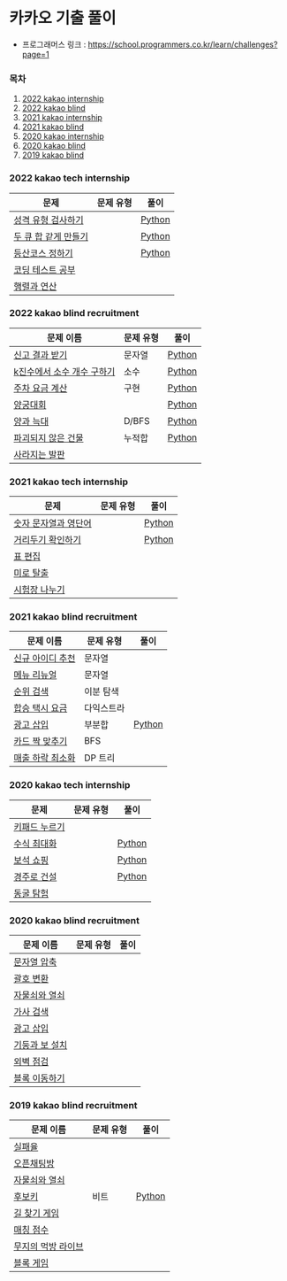 # 카카오 기출 풀이

- 프로그래머스 링크 : https://school.programmers.co.kr/learn/challenges?page=1

### 목차

1. [2022 kakao internship](#2022-kakao-tech-internship)
2. [2022 kakao blind](#2022-kakao-blind-recruitment)
3. [2021 kakao internship](#2021-kakao-tech-internship)
4. [2021 kakao blind](#2021-kakao-blind-recruitment)
5. [2020 kakao internship](#2020-kakao-tech-internship)
6. [2020 kakao blind](#2020-kakao-blind-recruitment)
7. [2019 kakao blind](#2019-kakao-blind-recruitment)

### 2022 kakao tech internship

| 문제                                                                                     | 문제 유형 | 풀이 |
| ---------------------------------------------------------------------------------------- | --------- | ---- |
| [성격 유형 검사하기](https://school.programmers.co.kr/learn/courses/30/lessons/118666)   |           | [Python](/4.%20kakao/2022%20internship/1.%20%EC%84%B1%EA%B2%A9%20%EC%9C%A0%ED%98%95%20%EA%B2%80%EC%82%AC%ED%95%98%EA%B8%B0.py)     |
| [두 큐 합 같게 만들기](https://school.programmers.co.kr/learn/courses/30/lessons/118667) |           | [Python](/4.%20kakao/2022%20internship/2.%20%EB%91%90%20%ED%81%90%20%ED%95%A9%20%EA%B0%99%EA%B2%8C%20%EB%A7%8C%EB%93%A4%EA%B8%B0.py)     |
| [등산코스 정하기](https://school.programmers.co.kr/learn/courses/30/lessons/118669)      |           | [Python](/4.%20kakao/2022%20internship/3.%20%EB%93%B1%EC%82%B0%EC%BD%94%EC%8A%A4%20%EC%A0%95%ED%95%98%EA%B8%B0.py)     |
| [코딩 테스트 공부](https://school.programmers.co.kr/learn/courses/30/lessons/118668)     |           |      |
| [행렬과 연산](https://school.programmers.co.kr/learn/courses/30/lessons/118670)          |           |      |

### 2022 kakao blind recruitment

| 문제 이름                                                                                     | 문제 유형 | 풀이                                                                                                                                                     |
| --------------------------------------------------------------------------------------------- | --------- | -------------------------------------------------------------------------------------------------------------------------------------------------------- |
| [신고 결과 받기](https://school.programmers.co.kr/learn/courses/30/lessons/92334)            | 문자열    | [Python](/4.%20kakao/2022%20blind/1.%20%EC%8B%A0%EA%B3%A0%EA%B2%B0%EA%B3%BC%EB%B0%9B%EA%B8%B0.py)                                                        |
| [k진수에서 소수 개수 구하기](https://school.programmers.co.kr/learn/courses/30/lessons/92335) | 소수      | [Python](/4.%20kakao/2022%20blind/2.%20k%EC%A7%84%EC%88%98%EC%97%90%EC%84%9C%20%EC%86%8C%EC%88%98%20%EA%B0%9C%EC%88%98%20%EA%B5%AC%ED%95%98%EA%B8%B0.py) |
| [주차 요금 계산](https://school.programmers.co.kr/learn/courses/30/lessons/92341)             | 구현      | [Python](/4.%20kakao/2022%20blind/3.%20%EC%A3%BC%EC%B0%A8%20%EC%9A%94%EA%B8%88%20%EA%B3%84%EC%82%B0.py)                                                  |
| [양궁대회](https://school.programmers.co.kr/learn/courses/30/lessons/92342)                   |           | [Python](/4.%20kakao/2022%20blind/4.%20%EC%96%91%EA%B6%81%EB%8C%80%ED%9A%8C.py)                                                                          |
| [양과 늑대](https://school.programmers.co.kr/learn/courses/30/lessons/92343)                  | D/BFS     | [Python](/4.%20kakao/2022%20blind/5.%20%EC%96%91%EA%B3%BC%20%EB%8A%91%EB%8C%80.py)                                                                       |
| [파괴되지 않은 건물](https://school.programmers.co.kr/learn/courses/30/lessons/92344)         | 누적합    | [Python](/4.%20kakao/2022%20blind/6.%20%ED%8C%8C%EA%B4%B4%EB%90%98%EC%A7%80%EC%95%8A%EC%9D%80%EA%B1%B4%EB%AC%BC.py)                                      |
| [사라지는 발판](https://school.programmers.co.kr/learn/courses/30/lessons/92345)              |           |                                                                                                                                                          |

### 2021 kakao tech internship

| 문제                                                                                    | 문제 유형 | 풀이                                                                                                                                    |
| --------------------------------------------------------------------------------------- | --------- | --------------------------------------------------------------------------------------------------------------------------------------- |
| [숫자 문자열과 영단어](https://school.programmers.co.kr/learn/courses/30/lessons/81301) |           | [Python](/4.%20kakao/2021%20internship/1.%20%EC%88%AB%EC%9E%90%20%EB%AC%B8%EC%9E%90%EC%97%B4%EA%B3%BC%20%EC%98%81%EB%8B%A8%EC%96%B4.py) |
| [거리두기 확인하기](https://school.programmers.co.kr/learn/courses/30/lessons/81302)    |           | [Python](/4.%20kakao/2021%20internship/%EC%88%AB%EC%9E%90%20%EB%AC%B8%EC%9E%90%EC%97%B4%EA%B3%BC%20%EC%98%81%EB%8B%A8%EC%96%B4.py)      |
| [표 편집](https://school.programmers.co.kr/learn/courses/30/lessons/81303)              |           |                                                                                                                                         |
| [미로 탈출](https://school.programmers.co.kr/learn/courses/30/lessons/81304)            |           |                                                                                                                                         |
| [시험장 나누기](https://school.programmers.co.kr/learn/courses/30/lessons/81305)        |           |                                                                                                                                         |

### 2021 kakao blind recruitment

| 문제 이름                                                                           | 문제 유형  | 풀이                                                                            |
| ----------------------------------------------------------------------------------- | ---------- | ------------------------------------------------------------------------------- |
| [신규 아이디 추천](https://school.programmers.co.kr/learn/courses/30/lessons/72410) | 문자열     |                                                                                 |
| [메뉴 리뉴얼](https://school.programmers.co.kr/learn/courses/30/lessons/72411)      | 문자열     |                                                                                 |
| [순위 검색](https://school.programmers.co.kr/learn/courses/30/lessons/72412)        | 이분 탐색  |                                                                                 |
| [합승 택시 요금](https://school.programmers.co.kr/learn/courses/30/lessons/72413)   | 다익스트라 |                                                                                 |
| [광고 삽입](https://school.programmers.co.kr/learn/courses/30/lessons/72414)        | 부분합     | [Python](/4.%20kakao/2021%20blind/5.%20%EA%B4%91%EA%B3%A0%EC%82%BD%EC%9E%85.py) |
| [카드 짝 맞추기](https://school.programmers.co.kr/learn/courses/30/lessons/72415)   | BFS        |                                                                                 |
| [매출 하락 최소화](https://school.programmers.co.kr/learn/courses/30/lessons/72416) | DP 트리    |                                                                                 |

### 2020 kakao tech internship

| 문제                                                                             | 문제 유형 | 풀이                                                                                             |
| -------------------------------------------------------------------------------- | --------- | ------------------------------------------------------------------------------------------------ |
| [키패드 누르기](https://school.programmers.co.kr/learn/courses/30/lessons/67256) |           |                                                                                                  |
| [수식 최대화](https://school.programmers.co.kr/learn/courses/30/lessons/67257)   |           | [Python](/4.%20kakao/2020%20internship/2.%20%EC%88%98%EC%8B%9D%20%EC%B5%9C%EB%8C%80%ED%99%94.py) |
| [보석 쇼핑](https://school.programmers.co.kr/learn/courses/30/lessons/67258)     |           | [Python](/4.%20kakao/2020%20internship/3.%20%EB%B3%B4%EC%84%9D%20%EC%87%BC%ED%95%91.py)          |
| [경주로 건설](https://school.programmers.co.kr/learn/courses/30/lessons/67259)   |           | [Python](/4.%20kakao/2020%20internship/4.%20%EA%B2%BD%EC%A3%BC%EB%A1%9C%20%EA%B1%B4%EC%84%A4.py) |
| [동굴 탐험](https://school.programmers.co.kr/learn/courses/30/lessons/67260)     |           |                                                                                                  |

### 2020 kakao blind recruitment

| 문제 이름                                                                         | 문제 유형 | 풀이 |
| --------------------------------------------------------------------------------- | --------- | ---- |
| [문자열 압축](https://school.programmers.co.kr/learn/courses/30/lessons/60057)    |           |      |
| [괄호 변환](https://school.programmers.co.kr/learn/courses/30/lessons/60058)      |           |      |
| [자물쇠와 열쇠](https://school.programmers.co.kr/learn/courses/30/lessons/60059)  |           |      |
| [가사 검색](https://school.programmers.co.kr/learn/courses/30/lessons/60060)      |           |
| [광고 삽입](https://school.programmers.co.kr/learn/courses/30/lessons/72414)      |           |      |
| [기둥과 보 설치](https://school.programmers.co.kr/learn/courses/30/lessons/60061) |           |      |
| [외벽 점검](https://school.programmers.co.kr/learn/courses/30/lessons/60062)      |           |      |
| [블록 이동하기](https://school.programmers.co.kr/learn/courses/30/lessons/60063)  |           |      |

### 2019 kakao blind recruitment

| 문제 이름                                                                             | 문제 유형 | 풀이                                                                      |
| ------------------------------------------------------------------------------------- | --------- | ------------------------------------------------------------------------- |
| [실패율](https://school.programmers.co.kr/learn/courses/30/lessons/42889)             |           |                                                                           |
| [오픈채팅방](https://school.programmers.co.kr/learn/courses/30/lessons/42888)         |           |                                                                           |
| [자물쇠와 열쇠](https://school.programmers.co.kr/learn/courses/30/lessons/60059)      |           |                                                                           |
| [후보키](https://school.programmers.co.kr/learn/courses/30/lessons/42890)             | 비트      | [Python](/4.%20kakao/2019%20%20blind/4.%20%ED%9B%84%EB%B3%B4%ED%82%A4.py) |
| [길 찾기 게임](https://school.programmers.co.kr/learn/courses/30/lessons/42892)       |           |                                                                           |
| [매칭 점수](https://school.programmers.co.kr/learn/courses/30/lessons/42893)          |           |                                                                           |
| [무지의 먹방 라이브](https://school.programmers.co.kr/learn/courses/30/lessons/42891) |           |                                                                           |
| [블록 게임](https://school.programmers.co.kr/learn/courses/30/lessons/42894)          |           |                                                                           |
